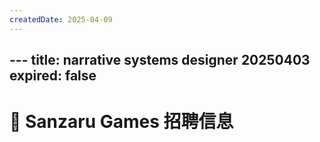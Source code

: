 ```yaml
---
createdDate: 2025-04-09
---
```


﻿---
title: narrative systems designer 20250403
expired: false
---

# 📌 Sanzaru Games 招聘信息

<JobPostingTable job-posting-json-path="sanzaru-games/data/narrative-systems-designer-20250403" />